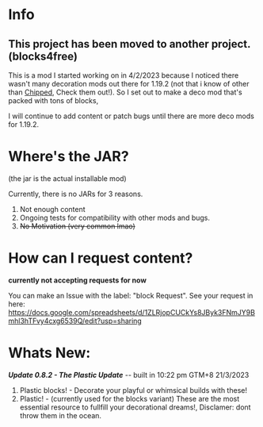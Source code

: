 # Info

## This project has been moved to another project. (blocks4free)

This is a mod I started working on in 4/2/2023 because I noticed there
wasn't many decoration mods out there for 1.19.2 (not that i know of other than [Chipped](https://modrinth.com/mod/chipped), Check them out!).
So I set out to make a deco mod that's packed with tons of blocks,

I will continue to add content or patch bugs until there are more deco
mods for 1.19.2.


# Where's the JAR?
(the jar is the actual installable mod)

Currently, there is no JARs for 3 reasons.

1. Not enough content
2. Ongoing tests for compatibility with other mods and bugs.
3. ~~No Motivation (very common lmao)~~

# How can I request content?
**currently not accepting requests for now**

You can make an Issue with the label: "block Request".
See your request in here: https://docs.google.com/spreadsheets/d/1ZLRjopCUCkYs8JByk3FNmJY9Bmhl3hTFvy4cxg6539Q/edit?usp=sharing

# Whats New:

**_Update 0.8.2 - The Plastic Update_** -- built in 10:22 pm GTM+8 21/3/2023

1. Plastic blocks! - Decorate your playful or whimsical builds with these!
2. Plastic! - (currently used for the blocks variant) These are the most essential resource to fullfill your decorational dreams!, Disclamer: dont throw them in the ocean.
